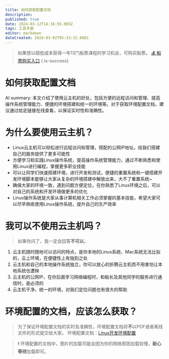 ```yaml
---
title: 如何获取配置文档
description: 
published: true
date: 2024-03-12T14:16:55.085Z
tags: 工具手册
editor: markdown
dateCreated: 2024-03-02T05:33:32.898Z
---
```


> 如果想以超低成本获得一年13门船票课程的学习机会，可购买船票。
[💰 船票购买入口](https://www.bilibili.com/cheese/pages/packageCourseDetail?productId=598)
{.is-success}


# 如何获取配置文档

AI summary: 本文介绍了使用云主机的好处，包括方便的远程访问和管理、提高操作系统管理能力、便捷的环境搭建和统一的环境等。对于获取环境配置文档，建议通过给定链接在线查看，以保证实时性和准确性。

# 为什么要使用云主机？

- Linux云主机可以轻松进行远程访问和管理，搭配的公网IP地址，给我们搭建自己的服务提供了更多可能性
- 方便学习和实践Linux操作系统，提高操作系统管理能力，通过不断熟悉和使用Linux进行编程，掌握更多职业技能
- 可以让同学们快速搭建环境，进行开发和测试，便捷的重置系统和一键搭建开发环境脚本能够让大家从复杂的环境搭建中解放出来，大不了重置系统~
- 确保大家的环境一致，遇到问题方便定位，在你熟悉了Linux环境之后，可以对自己的系统和开发环境做更多的优化
- Linux操作系统是大家从事计算机相关工作必须掌握的基本技能，希望大家可以尽早熟练使用Linux操作系统，提升自己的生产效率

# 我可以不使用云主机吗？

> 如果你问了，我一定会回答**不可以**。
> 
1. 云主机随时随地可以访问的特点，是你本地的Linux系统、Mac系统无法比拟的，云上环境，在便捷性上有独到之处
2. 云主机和自己的本地操作系统独立，你可以放心的折腾云主机而不用害怕让本地系统也遭殃
3. 云主机的公网IP，在你后面学习网络编程时，和船长及其他同学的服务进行通信时，是必须的
4. 云主机干净，统一的环境，对我们定位问题也有很大的帮助

# 环境配置的文档，应该怎么获取？

> 为了保证环境配置文档的实时及准确性，环境配置文档将**不**以PDF或者离线文件的形式提交给大家。
> 环境配置文档：[Linux开发环境配置](/courses_resource/cloud_usage/Linux开发环境配置)

>❗ 环境配置的文档中，图片的加载可能会因为你的网络原因加载较慢，**耐心等待**加载即可。

